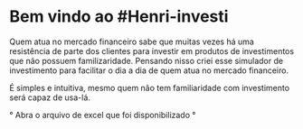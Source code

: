 # Bem vindo ao #Henri-investi

Quem atua no mercado financeiro sabe que muitas vezes há uma resistência de parte dos clientes para investir em produtos de investimentos que não possuem familizaridade. 
Pensando nisso criei esse simulador de investimento para facilitar o dia a dia de quem atua no mercado financeiro.

É simples e intuitiva, mesmo quem não tem familiaridade com investimento será capaz de usa-lá.

° Abra o arquivo de excel que foi disponibilizado
° 
